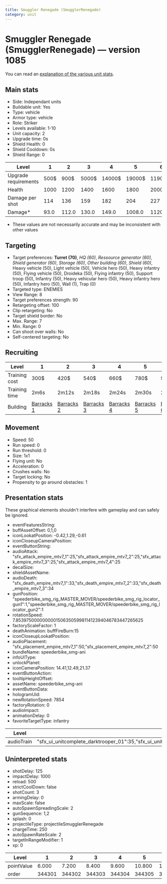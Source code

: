 ```yaml
---
title: Smuggler Renegade (SmugglerRenegade)
category: unit
---
```


# Smuggler Renegade (SmugglerRenegade) — version 1085

You can read an [explanation  of the various unit stats](unitexplained.md).

## Main stats

  * Side: Independant units
  * Buildable unit: Yes
  * Type: vehicle
  * Armor type: vehicle
  * Role: Striker
  * Levels available: 1-10
  * Unit capacity: 2
  * Upgrade time: 0s
  * Shield Health: 0
  * Shield Cooldown: 0s
  * Shield Range: 0

|Level               |1   |2    |3    |4     |5     |6      |7      |8      |9       |10      |
|--------------------|----|-----|-----|------|------|-------|-------|-------|--------|--------|
|Upgrade requirements|500$|900$ |5000$|14000$|19000$|119000$|186000$|363000$|1130000$|1947000$|
|Health              |1000|1200 |1400 |1600  |1800  |2000   |2200   |2400   |2600    |3000    |
|Damage per shot     |114 |136  |159  |182   |204   |227    |250    |272    |295     |340     |
|Damage*             |93.0|112.0|130.0|149.0 |1008.0|1120.0 |1232.0 |1344.0 |1456.0  |1680.0  |

* These values are not necessarily accurate and may be inconsistent with other values

## Targeting

  * Target preferences: **Turret (70)**, _HQ (60)_, _Ressource generator (60)_, _Shield generator (60)_, _Storage (60)_, _Other building (60)_, _Shield (60)_, Heavy vehicle (50), Light vehicle (50), Vehicle hero (50), Heavy infantry (50), Flying vehicle (50), Droideka (50), Flying infantry (50), Support troop (50), Infantry (50), Heavy vehicular hero (50), Heavy infantry hero (50), Infantry hero (50), Wall (1), Trap (0)
  * Targeted type: ENEMIES
  * View Range: 8
  * Target preferences strength: 90
  * Retargeting offset: 100
  * Clip retargeting: No
  * Target shield border: No
  * Max. Range: 7
  * Min. Range: 0
  * Can shoot over walls: No
  * Self-centered targeting: No

## Recruiting

|Level        |1                                  |2                                  |3                                  |4                                  |5                                  |6                                  |7                                  |8                                  |9                                  |10                                  |
|-------------|-----------------------------------|-----------------------------------|-----------------------------------|-----------------------------------|-----------------------------------|-----------------------------------|-----------------------------------|-----------------------------------|-----------------------------------|------------------------------------|
|Training cost|300$                               |420$                               |540$                               |660$                               |780$                               |900$                               |1020$                              |1140$                              |1260$                              |1380$                               |
|Training time|2m6s                               |2m12s                              |2m18s                              |2m24s                              |2m30s                              |2m36s                              |2m42s                              |2m48s                              |2m54s                              |3m                                  |
|Building     |[Barracks 1](smugglerBarracks.html)|[Barracks 2](smugglerBarracks.html)|[Barracks 3](smugglerBarracks.html)|[Barracks 4](smugglerBarracks.html)|[Barracks 5](smugglerBarracks.html)|[Barracks 6](smugglerBarracks.html)|[Barracks 7](smugglerBarracks.html)|[Barracks 8](smugglerBarracks.html)|[Barracks 9](smugglerBarracks.html)|[Barracks 10](smugglerBarracks.html)|

## Movement

  * Speed: 50
  * Run speed: 0
  * Run threshold: 0
  * Size: 1x1
  * Flying unit: No
  * Acceleration: 0
  * Crushes walls: No
  * Target locking: No
  * Propensity to go around obstacles: 1

## Presentation stats

These graphical elements shouldn't interfere with gameplay and can safely be ignored.

  * eventFeaturesString: 
  * buffAssetOffset: 0,1,0
  * iconLookatPosition: -0.42,1.29,-0.61
  * iconCloseupCameraPosition: 
  * eventButtonString: 
  * audioAttack: "sfx_attack_empire_mtv7_1":25,"sfx_attack_empire_mtv7_2":25,"sfx_attack_empire_mtv7_3":25,"sfx_attack_empire_mtv7_4":25
  * decalSize: 
  * shieldAssetName: 
  * audioDeath: "sfx_death_empire_mtv7_1":33,"sfx_death_empire_mtv7_2":33,"sfx_death_empire_mtv7_3":34
  * gunPosition: "speederbike_smg_rig_MASTER_MOVER/speederbike_smg_rig_locator_gun1":1,"speederbike_smg_rig_MASTER_MOVER/speederbike_smg_rig_locator_gun2":1
  * rotationSpeed: 7.8539750000000001506350599811412394046783447265625
  * factoryScaleFactor: 1
  * deathAnimation: buffFireBurn:15
  * iconCloseupLookatPosition: 
  * audioPlacement: "sfx_placement_empire_mtv7_1":50,"sfx_placement_empire_mtv7_2":50
  * bundleName: speederbike_smg-ani
  * infoUIType: 
  * unlockPlanet: 
  * iconCameraPosition: 14.41,12.49,21.37
  * eventButtonAction: 
  * tooltipHeightOffset: 
  * assetName: speederbike_smg-ani
  * eventButtonData: 
  * hologramUid: 
  * newRotationSpeed: 7854
  * factoryRotation: 0
  * audioImpact: 
  * animationDelay: 0
  * favoriteTargetType: infantry

|Level     |1                                                                                                                      |2 |3 |4 |5 |6 |7 |8 |9 |10|
|----------|-----------------------------------------------------------------------------------------------------------------------|--|--|--|--|--|--|--|--|--|
|audioTrain|"sfx_ui_unitcomplete_darktrooper_01":35,"sfx_ui_unitcomplete_darktrooper_02":35,"sfx_ui_unitcomplete_darktrooper_03":30|  |  |  |  |  |  |  |  |  |

## Uninterpreted stats

  * shotDelay: 125
  * impactDelay: 1000
  * reload: 500
  * strictCoolDown: false
  * shotCount: 3
  * armingDelay: 0
  * maxScale: false
  * autoSpawnSpreadingScale: 2
  * gunSequence: 1,2
  * splash: 0
  * projectileType: projectileSmugglerRenegade
  * chargeTime: 250
  * autoSpawnRateScale: 2
  * targetInRangeModifier: 1
  * xp: 0

|Level     |1     |2     |3     |4     |5     |6     |7     |8     |9     |10    |
|----------|------|------|------|------|------|------|------|------|------|------|
|pointValue|6.000 |7.200 |8.400 |9.600 |10.800|12.000|13.200|14.400|15.600|18.000|
|order     |344301|344302|344303|344304|344305|344306|344307|344308|344309|344310|

